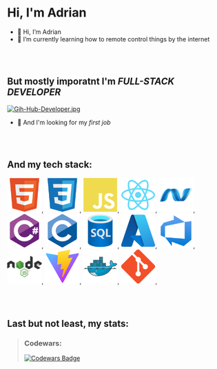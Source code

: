 

# Hi, I'm Adrian
- 👋 Hi, I’m Adrian
- 🌱 I’m currently learning how to remote control things by the internet
<br />
<br />

## But mostly imporatnt I'm *FULL-STACK DEVELOPER*
[![Gih-Hub-Developer.jpg](https://i.postimg.cc/ZK3z8318/Gih-Hub-Developer.jpg)](https://postimg.cc/YhpPk420)
- 🔨 And I'm looking for my *first job*

<br />
<br />



## And my tech stack:
<img src="https://github.com/devicons/devicon/blob/master/icons/html5/html5-original.svg" width=80 height=80>,
<img src="https://github.com/devicons/devicon/blob/master/icons/css3/css3-original.svg" width=80 height=80>,
<img src="https://github.com/devicons/devicon/blob/master/icons/javascript/javascript-plain.svg" width=80 height=80>,
<img src="https://github.com/devicons/devicon/blob/master/icons/react/react-original.svg" width=80 height=80>,
<img src="https://github.com/devicons/devicon/blob/master/icons/dot-net/dot-net-original.svg" width=80 height=80>,
<img src="https://github.com/devicons/devicon/blob/master/icons/csharp/csharp-original.svg" width=80 height=80>,
<img src="https://github.com/devicons/devicon/blob/master/icons/c/c-original.svg" width=80 height=80>,
<img src="https://github.com/devicons/devicon/blob/master/icons/azuresqldatabase/azuresqldatabase-original.svg" weight=80 height=80>,
<img src="https://github.com/devicons/devicon/blob/master/icons/azure/azure-original.svg" widh=80 height=80>,
<img src="https://github.com/devicons/devicon/blob/master/icons/azuredevops/azuredevops-original.svg" width=80 height=80>,
<img src="https://github.com/devicons/devicon/blob/master/icons/nodejs/nodejs-original-wordmark.svg" width=80 height=80>,
<img src="https://github.com/devicons/devicon/blob/master/icons/vitejs/vitejs-original.svg" width=80 height=80>,
<img src="https://github.com/devicons/devicon/blob/master/icons/docker/docker-original.svg" width=80 height=80>,
<img src="https://github.com/devicons/devicon/blob/master/icons/git/git-original.svg" width=80 height=80>,

<br />
<br />

## Last but not least, my stats:


>### Codewars:
>[![Codewars Badge](https://www.codewars.com/users/AdrianBajczyk/badges/large)](https://www.codewars.com/users/AdrianBajczyk)
<br />


<!---
## Here is my latest working website after deployment: 
- [Toyer web app](https://toyer.azurewebsites.net/) - actually working website
- [Toyer origin code](https://github.com/AdrianBajczyk/Toyer) - the code for Toyer

<br />
<br />

>### GitHub:
>[![GitHub Streak](https://streak-stats.demolab.com?user=AdrianBajczyk&theme=transparent&border_radius=10&card_width=500)](https://git.io/streak-stats)
<br />

>### Stackoverflow:
>
><a href="https://stackoverflow.com/users/23237258/adrianbajczyk"><img src="https://stackoverflow.com/users/flair/23237258.png" width="208" height="58" alt="profile for AdrianBajczyk at Stack Overflow, Q&amp;A for professional and enthusiast programmers" title="profile for AdrianBajczyk at Stack Overflow, Q&amp;A for professional and enthusiast programmers"></a>

<br />
<br />

AdrianBajczyk/AdrianBajczyk is a ✨ special ✨ repository because its `README.md` (this file) appears on your GitHub profile.
You can click the Preview link to take a look at your changes.
--->
